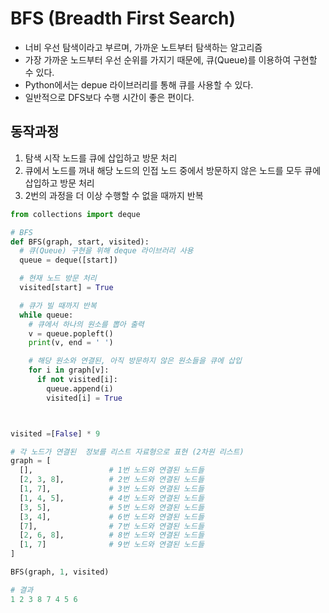 # BFS (Breadth First Search)
- 너비 우선 탐색이라고 부르며, 가까운 노트부터 탐색하는 알고리즘
- 가장 가까운 노드부터 우선 순위를 가지기 때문에, 큐(Queue)를 이용하여 구현할 수 있다.
- Python에서는 depue 라이브러리를 통해 큐를 사용할 수 있다.
- 일반적으로 DFS보다 수행 시간이 좋은 편이다.

## 동작과정
1. 탐색 시작 노드를 큐에 삽입하고 방문 처리
2. 큐에서 노드를 꺼내 해당 노드의 인접 노드 중에서 방문하지 않은 노드를 모두 큐에 삽입하고 방문 처리
3. 2번의 과정을 더 이상 수행할 수 없을 때까지 반복

```python
from collections import deque

# BFS
def BFS(graph, start, visited):
  # 큐(Queue) 구현을 위해 deque 라이브러리 사용
  queue = deque([start])

  # 현재 노드 방문 처리
  visited[start] = True

  # 큐가 빌 때까지 반복
  while queue:
    # 큐에서 하나의 원소를 뽑아 출력
    v = queue.popleft()
    print(v, end = ' ')

    # 해당 원소와 연결된, 아직 방문하지 않은 원소들을 큐에 삽입
    for i in graph[v]:
      if not visited[i]:
        queue.append(i)
        visited[i] = True



visited =[False] * 9

# 각 노드가 연결된  정보를 리스트 자료형으로 표현 (2차원 리스트)
graph = [
  [],                 # 1번 노드와 연결된 노드들
  [2, 3, 8],          # 2번 노드와 연결된 노드들
  [1, 7],             # 3번 노드와 연결된 노드들
  [1, 4, 5],          # 4번 노드와 연결된 노드들
  [3, 5],             # 5번 노드와 연결된 노드들
  [3, 4],             # 6번 노드와 연결된 노드들
  [7],                # 7번 노드와 연결된 노드들
  [2, 6, 8],          # 8번 노드와 연결된 노드들
  [1, 7]              # 9번 노드와 연결된 노드들
]

BFS(graph, 1, visited)

# 결과
1 2 3 8 7 4 5 6
```
